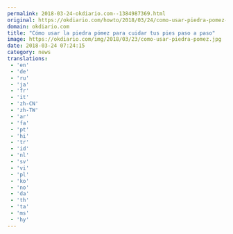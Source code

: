```yaml
---
permalink: 2018-03-24-okdiario.com--1384987369.html
original: https://okdiario.com/howto/2018/03/24/como-usar-piedra-pomez-2009849
domain: okdiario.com
title: "Cómo usar la piedra pómez para cuidar tus pies paso a paso"
image: https://okdiario.com/img/2018/03/23/como-usar-piedra-pomez.jpg
date: 2018-03-24 07:24:15
category: news
translations: 
 - 'en'
 - 'de'
 - 'ru'
 - 'ja'
 - 'fr'
 - 'it'
 - 'zh-CN'
 - 'zh-TW'
 - 'ar'
 - 'fa'
 - 'pt'
 - 'hi'
 - 'tr'
 - 'id'
 - 'nl'
 - 'sv'
 - 'vi'
 - 'pl'
 - 'ko'
 - 'no'
 - 'da'
 - 'th'
 - 'ta'
 - 'ms'
 - 'hy'
---
```



